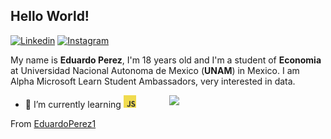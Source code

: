 ## Hello World!

[![Linkedin](https://img.shields.io/badge/-LinkedIn-blue?style=flat&logo=Linkedin&logoColor=white)](https://www.linkedin.com/in/eduardoperez-gu/)
[![Instagram](https://img.shields.io/badge/-Instagram-c13584?style=flat&labelColor=c13584&logo=instagram&logoColor=white)](https://www.instagram.com/eduardoperez_gu/)


My name is **Eduardo Perez**, I'm 18 years old and I'm a student of **Economia** at Universidad Nacional Autonoma de Mexico (**UNAM**) in Mexico.
I am Alpha Microsoft Learn Student Ambassadors, very interested in data. 

<img align= "right" width= "250" src= "https://pa1.narvii.com/6580/8098c6e9207376889eeb0532d9f5a0723c4d73f5_hq.gif"/>


- 🌱 I’m currently learning <img height="20" src="https://raw.githubusercontent.com/github/explore/80688e429a7d4ef2fca1e82350fe8e3517d3494d/topics/javascript/javascript.png"></code>



From [EduardoPerez1](https://github.com/EduardoPerez1)




<!--
**EduardoPerez1/EduardoPerez1** is a ✨ _special_ ✨ repository because its `README.md` (this file) appears on your GitHub profile.

Here are some ideas to get you started:

- 🔭 I’m currently working on ...
- 🌱 I’m currently learning ...
- 👯 I’m looking to collaborate on ...
- 🤔 I’m looking for help with ...
- 💬 Ask me about ...
- 📫 How to reach me: ...
- 😄 Pronouns: ...
- ⚡ Fun fact: ...
-->
